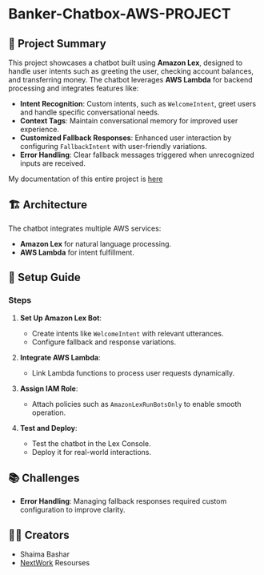 # Banker-Chatbox-AWS-PROJECT

## 🌟 Project Summary

This project showcases a chatbot built using **Amazon Lex**, designed to handle user intents such as greeting the user, checking account balances, and transferring money. The chatbot leverages **AWS Lambda** for backend processing and integrates features like:

- **Intent Recognition**: Custom intents, such as `WelcomeIntent`, greet users and handle specific conversational needs.
- **Context Tags**: Maintain conversational memory for improved user experience.
- **Customized Fallback Responses**: Enhanced user interaction by configuring `FallbackIntent` with user-friendly variations.
- **Error Handling**: Clear fallback messages triggered when unrecognized inputs are received.

My documentation of this entire project is [here](https://github.com/ShaimaBB/Banker-Chatbox-AWS-PROJECT-/blob/0af6d9974e749d5a58cdf08dc977dc0749a1cc30/ChatBox-Aws.pdf)

## 🏗️ Architecture

The chatbot integrates multiple AWS services:
- **Amazon Lex** for natural language processing.
- **AWS Lambda** for intent fulfillment.

## 🚀 Setup Guide

### Steps
1. **Set Up Amazon Lex Bot**:
   - Create intents like `WelcomeIntent` with relevant utterances.
   - Configure fallback and response variations.

2. **Integrate AWS Lambda**:
   - Link Lambda functions to process user requests dynamically.

3. **Assign IAM Role**:
   - Attach policies such as `AmazonLexRunBotsOnly` to enable smooth operation.

4. **Test and Deploy**:
   - Test the chatbot in the Lex Console.
   - Deploy it for real-world interactions.

## 📚 Challenges
- **Error Handling**: Managing fallback responses required custom configuration to improve clarity.


## 🧑‍💻 Creators
- Shaima Bashar
- [NextWork](https://learn.nextwork.org/) Resourses
